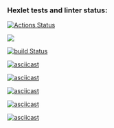 ### Hexlet tests and linter status:
[![Actions Status](https://github.com/Jeddsenn/java-project-lvl1/workflows/hexlet-check/badge.svg)](https://github.com/Jeddsenn/java-project-lvl1/actions)

<a href="https://codeclimate.com/github/Jeddsenn/java-project-lvl1/maintainability"><img src="https://api.codeclimate.com/v1/badges/7c1d8a34c01a66f2c6b5/maintainability" /></a>

[![build Status](https://github.com/Jeddsenn/java-project-lvl1/workflows/build/badge.svg)](https://github.com/Jeddsenn/java-project-lvl1/actions)

[![asciicast](https://asciinema.org/a/I7KjCo2HoART0xnu3xVjNKAqr.svg)](https://asciinema.org/a/I7KjCo2HoART0xnu3xVjNKAqr)

[![asciicast](https://asciinema.org/a/JQDjDChzpyZd1zhGSvPptHe7a.svg)](https://asciinema.org/a/JQDjDChzpyZd1zhGSvPptHe7a)

[![asciicast](https://asciinema.org/a/odsZH2UBrhZvmfpRKMLBuHCl2.svg)](https://asciinema.org/a/odsZH2UBrhZvmfpRKMLBuHCl2)

[![asciicast](https://asciinema.org/a/KYKE3YOn6ieClRPfC5a4dqXlh.svg)](https://asciinema.org/a/KYKE3YOn6ieClRPfC5a4dqXlh)

[![asciicast](https://asciinema.org/a/7WAEqjL1Ynd9mqaKhGUgW9jEZ.svg)](https://asciinema.org/a/7WAEqjL1Ynd9mqaKhGUgW9jEZ)
